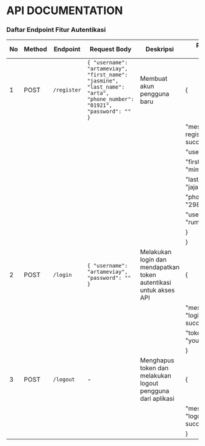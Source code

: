 # API DOCUMENTATION

### Daftar Endpoint Fitur Autentikasi

| No | Method | Endpoint    | Request Body                                                                                 | Deskripsi                                                                                 | Response Berhasil                                                                                      |
|----|--------|-------------|---------------------------------------------------------------------------------------------|-------------------------------------------------------------------------------------------|-------------------------------------------------------------------------------------------------------|
| 1  | POST   | `/register` | `{ "username": "artameviay", "first_name": "jasmine", "last_name": "arta", "phone_number": "01921", "password": "" }` | Membuat akun pengguna baru                                                               | {                                                                                                      |
|    |        |             |                                                                                             |                                                                                           |   "message": "user registered successfully",                                                           |
|    |        |             |                                                                                             |                                                                                           |   "user": {                                                                                           |
|    |        |             |                                                                                             |                                                                                           |     "first_name": "mimineee",                                                                         |
|    |        |             |                                                                                             |                                                                                           |     "last_name": "jajas",                                                                             |
|    |        |             |                                                                                             |                                                                                           |     "phone_number": "2982829",                                                                        |
|    |        |             |                                                                                             |                                                                                           |     "username": "rumputlaut"                                                                          |
|    |        |             |                                                                                             |                                                                                           |   }                                                                                                    |
|    |        |             |                                                                                             |                                                                                           | }                                                                                                      |
| 2  | POST   | `/login`    | `{ "username": "artameviay", "password": "" }`                                             | Melakukan login dan mendapatkan token autentikasi untuk akses API                         | {                                                                                                      |
|    |        |             |                                                                                             |                                                                                           |   "message": "login successful",                                                                       |
|    |        |             |                                                                                             |                                                                                           |   "token": "your_jwt_token"                                                                           |
|    |        |             |                                                                                             |                                                                                           | }                                                                                                      |
| 3  | POST   | `/logout`   | -                                                                                           | Menghapus token dan melakukan logout pengguna dari aplikasi                               | {                                                                                                      |
|    |        |             |                                                                                             |                                                                                           |   "message": "logout successful"                                                                       |
|    |        |             |                                                                                             |                                                                                           | }                                                                                                      